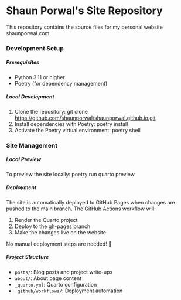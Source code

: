 # Shaun Porwal's Site Repository

This repository contains the source files for my personal website shaunporwal.com.
### Development Setup
##### Prerequisites
- Python 3.11 or higher
- Poetry (for dependency management)

##### Local Development

1. Clone the repository: git clone https://github.com/shaunporwal/shaunporwal.github.io.git
2. Install dependencies with Poetry: poetry install
3. Activate the Poetry virtual environment: poetry shell

### Site Management
##### Local Preview
To preview the site locally:
poetry run quarto preview

##### Deployment
The site is automatically deployed to GitHub Pages when changes are pushed to the main branch. The GitHub Actions workflow will:

1. Render the Quarto project
2. Deploy to the gh-pages branch
3. Make the changes live on the website

No manual deployment steps are needed! 🎉

##### Project Structure

- `posts/`: Blog posts and project write-ups
- `about/`: About page content
- `_quarto.yml`: Quarto configuration
- `.github/workflows/`: Deployment automation
